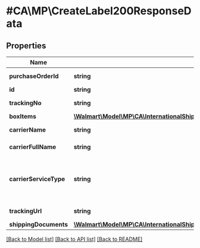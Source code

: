 # #CA\MP\CreateLabel200ResponseData

## Properties

Name | Type | Description | Notes
------------ | ------------- | ------------- | -------------
**purchaseOrderId** | **string** | Purchase Order Id | [optional]
**id** | **string** | shipmentId | [optional]
**trackingNo** | **string** | Tracking Number | [optional]
**boxItems** | [**\Walmart\Model\MP\CA\InternationalShipping\CreateLabelRequestBoxItemsInner[]**](CreateLabelRequestBoxItemsInner.md) | Box Items | [optional]
**carrierName** | **string** | Carrier Short Name | [optional]
**carrierFullName** | **string** | Carrier Full Name | [optional]
**carrierServiceType** | **string** | Carrier Service Type. It wont be present for Purolator. | [optional]
**trackingUrl** | **string** | Tracking URL | [optional]
**shippingDocuments** | [**\Walmart\Model\MP\CA\InternationalShipping\CreateLabel200ResponseDataShippingDocuments**](CreateLabel200ResponseDataShippingDocuments.md) |  | [optional]


[[Back to Model list]](../) [[Back to API list]](../../Api/CA/MP) [[Back to README]](../../README.md)
